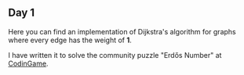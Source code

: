 ## Day 1

Here you can find an implementation of Dijkstra's algorithm for graphs where every edge has the weight of **1**.

I have written it to solve the community puzzle "Erdős Number" at [CodinGame](https://www.codingame.com/training/community/erdos-number).